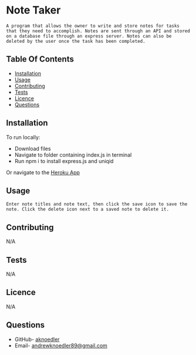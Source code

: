 # Note Taker

    A program that allows the owner to write and store notes for tasks that they need to accomplish. Notes are sent through an API and stored on a database file through an express server. Notes can also be deleted by the user once the task has been completed.

  ## Table Of Contents

  - [Installation](#installation)
  - [Usage](#usage)
  - [Contributing](#contributing)
  - [Tests](#tests)
  - [Licence](#liscence)
  - [Questions](#questions)

  ## Installation

  To run locally:

  - Download files
  - Navigate to folder containing index.js in terminal
  - Run npm i to install express.js and uniqid

  Or navigate to the [Heroku App](https://notetaker2282.herokuapp.com/)

  ## Usage

    Enter note titles and note text, then click the save icon to save the note. Click the delete icon next to a saved note to delete it.

  ## Contributing

  N/A

  ## Tests

  N/A

  ## Licence

  N/A

  ## Questions

  - GitHub- [aknoedler](https://github.com/aknoedler)
  - Email- andrewknoedler89@gmail.com